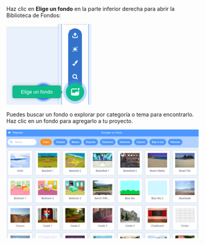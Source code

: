 Haz clic en **Elige un fondo** en la parte inferior derecha para abrir la Biblioteca de Fondos:

![El ícono "Elige un fondo" resaltado.](images/stage-choose.png)

Puedes buscar un fondo o explorar por categoría o tema para encontrarlo. Haz clic en un fondo para agregarlo a tu proyecto.

![La Biblioteca de Fondos.](images/backdrop.png)